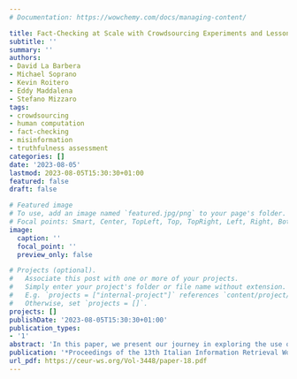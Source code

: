 ```yaml
---
# Documentation: https://wowchemy.com/docs/managing-content/

title: Fact-Checking at Scale with Crowdsourcing Experiments and Lessons Learned
subtitle: ''
summary: ''
authors:
- David La Barbera
- Michael Soprano
- Kevin Roitero
- Eddy Maddalena
- Stefano Mizzaro
tags:
- crowdsourcing
- human computation
- fact-checking
- misinformation
- truthfulness assessment
categories: []
date: '2023-08-05'
lastmod: 2023-08-05T15:30:30+01:00
featured: false
draft: false

# Featured image
# To use, add an image named `featured.jpg/png` to your page's folder.
# Focal points: Smart, Center, TopLeft, Top, TopRight, Left, Right, BottomLeft, Bottom, BottomRight.
image:
  caption: ''
  focal_point: ''
  preview_only: false

# Projects (optional).
#   Associate this post with one or more of your projects.
#   Simply enter your project's folder or file name without extension.
#   E.g. `projects = ["internal-project"]` references `content/project/deep-learning/index.md`.
#   Otherwise, set `projects = []`.
projects: []
publishDate: '2023-08-05T15:30:30+01:00'
publication_types:
- '1'
abstract: 'In this paper, we present our journey in exploring the use of crowdsourcing for fact-checking. We discuss our early experiments aimed towards the identification of the best possible setting for misinformation assessment using crowdsourcing. Our results indicate that the crowd can effectively address misinformation at scale, showing some degree of correlation with experts. We also highlight the influence of worker background on the quality of truthfulness assessments.'
publication: '*Proceedings of the 13th Italian Information Retrieval Workshop.*'
url_pdf: https://ceur-ws.org/Vol-3448/paper-18.pdf
---
```


